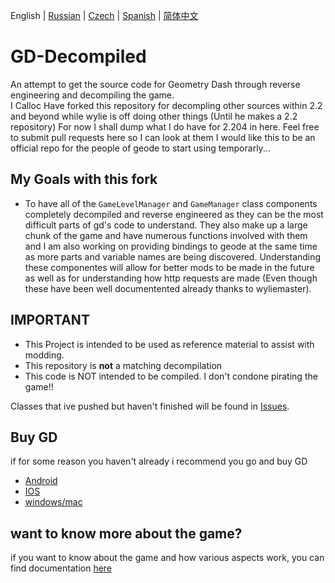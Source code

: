  English | [Russian](README-RU.md) | [Czech](README-CZ.md) | [Spanish](README-ES.md) | [简体中文](README-CN.md)

# GD-Decompiled
 An attempt to get the source code for Geometry Dash through reverse engineering and decompiling the game.  
I Calloc Have forked this repository for decompling other sources within 2.2 and beyond while wylie is off doing other things (Until he makes a 2.2 repository)
For now I shall dump what I do have for 2.204 in here. Feel free to submit pull requests here so I can look at them I would like this to be an official repo for the 
people of geode to start using temporarly...

## My Goals with this fork
- To have all of the `GameLevelManager` and `GameManager` class components completely decompiled and reverse engineered as they can be the most difficult parts of gd's code to understand. They also make up a large chunk of the game and have numerous functions involved with them and I am also working on providing bindings to geode at the same time as more parts and variable names are being discovered. Understanding these componentes will allow for better mods to be made in the future as well as for understanding how http requests are made (Even though these have been well documentented already thanks to wyliemaster).
 

## IMPORTANT

- This Project is intended to be used as reference material to assist with modding. 
- This repository is <b>not</b> a matching decompilation
- This code is NOT intended to be compiled. I don't condone pirating the game!!

Classes that ive pushed but haven't finished will be found in [Issues](https://github.com/Wyliemaster/GD-Decompiled/issues).

## Buy GD

if for some reason you haven't already i recommend you go and buy GD

- [Android](https://play.google.com/store/apps/details?id=com.robtopx.geometryjump&hl=en_GB&gl=US)
- [IOS](https://apps.apple.com/us/app/geometry-dash/id625334537)
- [windows/mac](https://store.steampowered.com/app/322170/Geometry_Dash/)

## want to know more about the game?

if you want to know about the game and how various aspects work, you can find documentation [here](https://github.com/Wyliemaster/gddocs)
